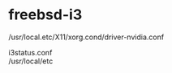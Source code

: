 # freebsd-i3

/usr/local.etc/X11/xorg.cond/driver-nvidia.conf

<p>i3status.conf<br>
/usr/local/etc</p>

